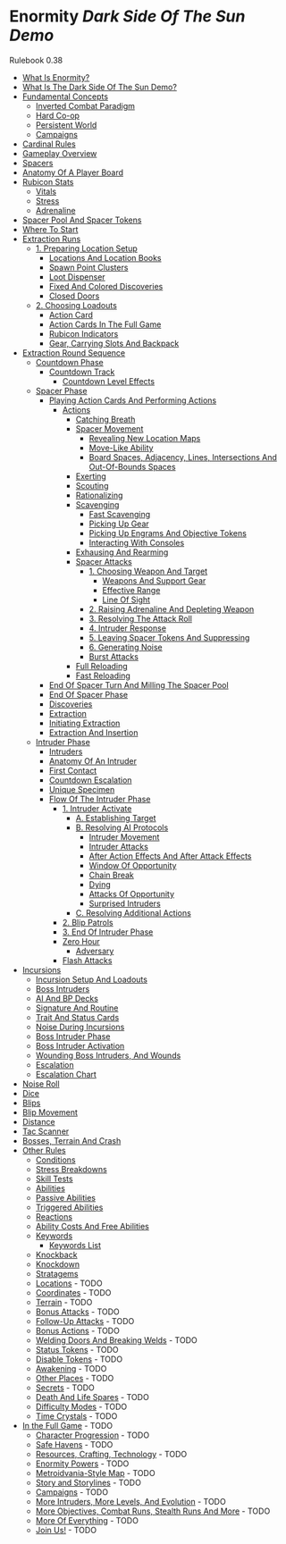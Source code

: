 # Enormity _Dark Side Of The Sun Demo_

Rulebook 0.38

- [What Is Enormity?](what-is-enormity.md)
- [What Is The Dark Side Of The Sun Demo?](what-is-the-dark-side-of-the-sun-demo.md)
- [Fundamental Concepts](fundamental-concepts.md)
  - [Inverted Combat Paradigm](fundamental-concepts.md#inverted-combat-paradigm)
  - [Hard Co-op](fundamental-concepts.md#hard-co-op)
  - [Persistent World](fundamental-concepts.md#persistent-world)
  - [Campaigns](fundamental-concepts.md#campaigns)
- [Cardinal Rules](cardinal-rules.md)
- [Gameplay Overview](gameplay-overview.md)
- [Spacers](spacers.md)
- [Anatomy Of A Player Board](anatomy-of-a-player-board.md)
- [Rubicon Stats](rubicon-stats.md)
  - [Vitals](rubicon-stats.md#vitals)
  - [Stress](rubicon-stats.md#stress)
  - [Adrenaline](rubicon-stats.md#adrenaline)
- [Spacer Pool And Spacer Tokens](spacer-pool-and-spacer-tokens.md)
- [Where To Start](where-to-start.md)
- [Extraction Runs](extraction-runs.md)
  - [1. Preparing Location Setup](extraction-runs.md#1-preparing-location-setup)
    - [Locations And Location Books](locations-and-location-books.md)
    - [Spawn Point Clusters](spawn-point-clusters.md)
    - [Loot Dispenser](loot-dispenser.md)
    - [Fixed And Colored Discoveries](fixed-and-colored-discoveries.md)
    - [Closed Doors](closed-doors.md)
  - [2. Choosing Loadouts](extraction-runs.md#2-choosing-loadouts)
    - [Action Card](action-card.md)
    - [Action Cards In The Full Game](action-cards-in-the-full-game.md)
    - [Rubicon Indicators](rubicon-indicators.md)
    - [Gear, Carrying Slots And Backpack](gear-carrying-slots-and-backpack.md)
- [Extraction Round Sequence](extraction-round-sequence.md)
  - [Countdown Phase](countdown-phase.md)
    - [Countdown Track](countdown-track.md)
      - [Countdown Level Effects](countdown-level-effects.md)
  - [Spacer Phase](spacer-phase.md)
    - [Playing Action Cards And Performing Actions](playing-action-cards-and-performing-actions.md)
      - [Actions](actions.md)
        - [Catching Breath](catching-breath.md)
        - [Spacer Movement](spacer-movement.md)
          - [Revealing New Location Maps](spacer-movement.md#revealing-new-location-maps)
          - [Move-Like Ability](spacer-movement.md#move-like-ability)
          - [Board Spaces, Adjacency, Lines, Intersections And Out-Of-Bounds Spaces](board-spaces-adjacency-lines-intersections-and-out-of-bounds-spaces.md)
        - [Exerting](exerting.md)
        - [Scouting](scouting.md)
        - [Rationalizing](rationalizing.md)
        - [Scavenging](scavenging.md)
          - [Fast Scavenging](scavenging.md#fast-scavenging)
          - [Picking Up Gear](scavenging.md#picking-up-gear)
          - [Picking Up Engrams And Objective Tokens](scavenging.md#picking-up-engrams-and-objective-tokens)
          - [Interacting With Consoles](scavenging.md#interacting-with-consoles)
        - [Exhausing And Rearming](exhausting-and-rearming.md)
        - [Spacer Attacks](spacer-attacks.md)
          - [1. Choosing Weapon And Target](spacer-attacks.md#1-choosing-weapon-and-target)
            - [Weapons And Support Gear](weapons-and-support-gear.md)
            - [Effective Range](effective-range.md)
            - [Line Of Sight](line-of-sight.md)
          - [2. Raising Adrenaline And Depleting Weapon](spacer-attacks.md#2-raising-adrenaline-and-depleting-weapon)
          - [3. Resolving The Attack Roll](spacer-attacks.md#3-resolving-the-attack-roll)
          - [4. Intruder Response](spacer-attacks.md#4-intruder-responses)
          - [5. Leaving Spacer Tokens And Suppressing](spacer-attacks.md#5-leaving-spacer-tokens-and-suppressing)
          - [6. Generating Noise](spacer-attacks.md#6-generating-noise)
          - [Burst Attacks](spacer-attacks.md#burst-attacks)
        - [Full Reloading](full-reloading.md)
        - [Fast Reloading](fast-reloading.md)
    - [End Of Spacer Turn And Milling The Spacer Pool](end-of-spacer-turn-and-milling-the-spacer-pool.md)
    - [End Of Spacer Phase](end-of-spacer-phase.md)
    - [Discoveries](discoveries.md)
    - [Extraction](extraction.md)
    - [Initiating Extraction](initiating-extraction.md)
    - [Extraction And Insertion](extraction-and-insertion.md)
  - [Intruder Phase](intruder-phase.md)
    - [Intruders](intruder-phase.md#intruders)
    - [Anatomy Of An Intruder](anatomy-of-an-intruder.md)
    - [First Contact](first-contact.md)
    - [Countdown Escalation](countdown-escalation.md)
    - [Unique Specimen](unique-specimen.md)
    - [Flow Of The Intruder Phase](flow-of-the-intruder-phase.md)
      - [1. Intruder Activate](intruder-activate.md)
        - [A. Establishing Target](establishing-target.md)
        - [B. Resolving AI Protocols](resolving-ai-protocols.md)
          - [Intruder Movement](resolving-ai-protocols.md#intruder-movement)
          - [Intruder Attacks](resolving-ai-protocols.md#intruder-attacks)
          - [After Action Effects And After Attack Effects](resolving-ai-protocols.md#after-action-effects-and-after-attack-effects)
          - [Window Of Opportunity](resolving-ai-protocols.md#window-of-opportunity)
          - [Chain Break](resolving-ai-protocols.md#chain-break)
          - [Dying](resolving-ai-protocols.md#dying)
          - [Attacks Of Opportunity](resolving-ai-protocols.md#attacks-of-opportunity)
          - [Surprised Intruders](resolving-ai-protocols.md#surprised-intruders)
        - [C. Resolving Additional Actions](resolving-additional-actions.md)
      - [2. Blip Patrols](blip-patrols.md)
      - [3. End Of Intruder Phase](end-of-intruder-phase.md)
      - [Zero Hour](zero-hour.md)
        - [Adversary](zero-hour.md#adversary)
      - [Flash Attacks](flash-attacks.md)
- [Incursions](incursions.md)
  - [Incursion Setup And Loadouts](incursion-setup-and-loadouts.md)
  - [Boss Intruders](boss-intruders.md)
  - [AI And BP Decks](ai-and-bp-decks.md)
  - [Signature And Routine](signature-and-routine.md)
  - [Trait And Status Cards](trait-and-status-cards.md)
  - [Noise During Incursions](noise-during-incursions.md)
  - [Boss Intruder Phase](boss-intruder-phase.md)
  - [Boss Intruder Activation](boss-intruder-activation.md)
  - [Wounding Boss Intruders, And Wounds](wounding-boss-intruders-and-wounds.md)
  - [Escalation](escalation.md)
  - [Escalation Chart](escalation-chart.md)
- [Noise Roll](noise-roll.md)
- [Dice](dice.md)
- [Blips](blips.md)
- [Blip Movement](blip-movement.md)
- [Distance](distance.md)
- [Tac Scanner](tac-scanner.md)
- [Bosses, Terrain And Crash](bosses-terrain-and-crash.md)
- [Other Rules](other-rules.md)
  - [Conditions](other-rules.md#conditions)
  - [Stress Breakdowns](other-rules.md#stress-breakdowns)
  - [Skill Tests](other-rules.md#skill-tests)
  - [Abilities](other-rules.md#abilities)
  - [Passive Abilities](other-rules.md#passive-abilities)
  - [Triggered Abilities](other-rules.md#triggered-abilities)
  - [Reactions](other-rules.md#reactions)
  - [Ability Costs And Free Abilities](other-rules.md#ability-costs-and-free-abilities)
  - [Keywords](other-rules.md#keywords)
    - [Keywords List](other-rules.md#keywords-list)
  - [Knockback](other-rules.md#knockback)
  - [Knockdown](other-rules.md#knockdown)
  - [Stratagems](other-rules.md#stratagems)
  - [Locations](other-rules.md#)  - TODO
  - [Coordinates](other-rules.md#)  - TODO
  - [Terrain](other-rules.md#)  - TODO
  - [Bonus Attacks](other-rules.md#)  - TODO
  - [Follow-Up Attacks](other-rules.md#)  - TODO
  - [Bonus Actions](other-rules.md#)  - TODO
  - [Welding Doors And Breaking Welds](other-rules.md#)  - TODO
  - [Status Tokens](other-rules.md#)  - TODO
  - [Disable Tokens](other-rules.md#)  - TODO
  - [Awakening](other-rules.md#)  - TODO
  - [Other Places](other-rules.md#)  - TODO
  - [Secrets](other-rules.md#)  - TODO
  - [Death And Life Spares](other-rules.md#)  - TODO
  - [Difficulty Modes](other-rules.md#)  - TODO
  - [Time Crystals](other-rules.md#)  - TODO
- [In the Full Game](in-the-full-game.md) - TODO
  - [Character Progression](in-the-full-game.md) - TODO
  - [Safe Havens](in-the-full-game.md) - TODO
  - [Resources, Crafting, Technology](in-the-full-game.md) - TODO
  - [Enormity Powers](in-the-full-game.md) - TODO
  - [Metroidvania-Style Map](in-the-full-game.md) - TODO
  - [Story and Storylines](in-the-full-game.md) - TODO
  - [Campaigns](in-the-full-game.md) - TODO
  - [More Intruders, More Levels, And Evolution](in-the-full-game.md) - TODO
  - [More Objectives, Combat Runs, Stealth Runs And More](in-the-full-game.md) - TODO
  - [More Of Everything](in-the-full-game.md) - TODO
  - [Join Us!](in-the-full-game.md) - TODO